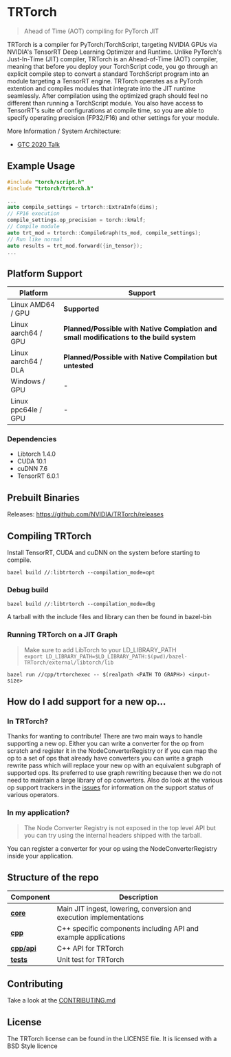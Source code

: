 # TRTorch

> Ahead of Time (AOT) compiling for PyTorch JIT

TRTorch is a compiler for PyTorch/TorchScript, targeting NVIDIA GPUs via NVIDIA's TensorRT Deep Learning Optimizer and Runtime. Unlike PyTorch's Just-In-Time (JIT) compiler, TRTorch is an Ahead-of-Time (AOT) compiler, meaning that before you deploy your TorchScript code, you go through an explicit compile step to convert a standard TorchScript program into an module targeting a TensorRT engine. TRTorch operates as a PyTorch extention and compiles modules that integrate into the JIT runtime seamlessly. After compilation using the optimized graph should feel no different than running a TorchScript module. You also have access to TensorRT's suite of configurations at compile time, so you are able to specify operating precision (FP32/F16) and other settings for your module.

More Information / System Architecture:

- [GTC 2020 Talk](https://developer.nvidia.com/gtc/2020/video/s21671)

## Example Usage

```c++
#include "torch/script.h"
#include "trtorch/trtorch.h"

...
auto compile_settings = trtorch::ExtraInfo(dims);
// FP16 execution
compile_settings.op_precision = torch::kHalf;
// Compile module
auto trt_mod = trtorch::CompileGraph(ts_mod, compile_settings);
// Run like normal
auto results = trt_mod.forward({in_tensor});
...
```

## Platform Support

| Platform | Support |
| -------- | ------- |
| Linux AMD64 / GPU   | **Supported** |
| Linux aarch64 / GPU | **Planned/Possible with Native Compiation and small modifications to the build system** |
| Linux aarch64 / DLA | **Planned/Possible with Native Compilation but untested** |
| Windows / GPU       | - |
| Linux ppc64le / GPU | - |

### Dependencies

- Libtorch 1.4.0
- CUDA 10.1
- cuDNN 7.6
- TensorRT 6.0.1

## Prebuilt Binaries

Releases: https://github.com/NVIDIA/TRTorch/releases

## Compiling TRTorch

Install TensorRT, CUDA and cuDNN on the system before starting to compile.

``` shell
bazel build //:libtrtorch --compilation_mode=opt
```

### Debug build
``` shell
bazel build //:libtrtorch --compilation_mode=dbg
```

A tarball with the include files and library can then be found in bazel-bin

### Running TRTorch on a JIT Graph

> Make sure to add LibTorch to your LD_LIBRARY_PATH <br>
>`export LD_LIBRARY_PATH=$LD_LIBRARY_PATH:$(pwd)/bazel-TRTorch/external/libtorch/lib`


``` shell
bazel run //cpp/trtorchexec -- $(realpath <PATH TO GRAPH>) <input-size>
```

## How do I add support for a new op...

### In TRTorch?

Thanks for wanting to contribute! There are two main ways to handle supporting a new op. Either you can write a converter for the op from scratch and register it in the NodeConverterRegistry or if you can map the op to a set of ops that already have converters you can write a graph rewrite pass which will replace your new op with an equivalent subgraph of supported ops. Its preferred to use graph rewriting because then we do not need to maintain a large library of op converters. Also do look at the various op support trackers in the [issues](https://github.com/NVIDIA/TRTorch/issues) for information on the support status of various operators.

### In my application?

> The Node Converter Registry is not exposed in the top level API but you can try using the internal headers shipped with the tarball.

You can register a converter for your op using the NodeConverterRegistry inside your application.

## Structure of the repo

| Component     | Description                                                  |
| ------------- | ------------------------------------------------------------ |
| [**core**](core)  | Main JIT ingest, lowering, conversion and execution implementations |
| [**cpp**](cpp)   | C++ specific components including API and example applications |
| [**cpp/api**](cpp/api)   | C++ API for TRTorch |
| [**tests**](tests) | Unit test for TRTorch |

## Contributing

Take a look at the [CONTRIBUTING.md](CONTRIBUTING.md)


## License

The TRTorch license can be found in the LICENSE file. It is licensed with a BSD Style licence
